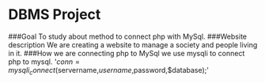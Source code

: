 # DBMS Project
###Goal
To study about method to connect php with MySql. 
###Website description
We are creating a website to manage a society and people living in it.
###How we are connecting php to MySql
we use mysqli to connect php to mysql.
'$conn = mysqli_connect($servername,$username,$password,$database);'

